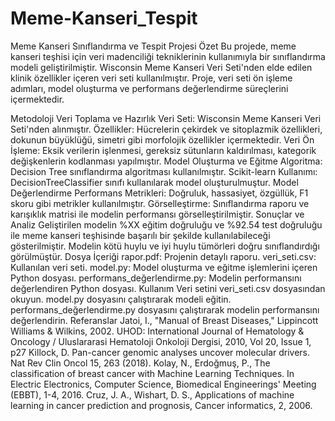 # Meme-Kanseri_Tespit
Meme Kanseri Sınıflandırma ve Tespit Projesi
Özet
Bu projede, meme kanseri teşhisi için veri madenciliği tekniklerinin kullanımıyla bir sınıflandırma modeli geliştirilmiştir. Wisconsin Meme Kanseri Veri Seti'nden elde edilen klinik özellikler içeren veri seti kullanılmıştır. Proje, veri seti ön işleme adımları, model oluşturma ve performans değerlendirme süreçlerini içermektedir.

Metodoloji
Veri Toplama ve Hazırlık
Veri Seti: Wisconsin Meme Kanseri Veri Seti'nden alınmıştır.
Özellikler: Hücrelerin çekirdek ve sitoplazmik özellikleri, dokunun büyüklüğü, simetri gibi morfolojik özellikler içermektedir.
Veri Ön İşleme: Eksik verilerin işlenmesi, gereksiz sütunların kaldırılması, kategorik değişkenlerin kodlanması yapılmıştır.
Model Oluşturma ve Eğitme
Algoritma: Decision Tree sınıflandırma algoritması kullanılmıştır.
Scikit-learn Kullanımı: DecisionTreeClassifier sınıfı kullanılarak model oluşturulmuştur.
Model Değerlendirme
Performans Metrikleri: Doğruluk, hassasiyet, özgüllük, F1 skoru gibi metrikler kullanılmıştır.
Görselleştirme: Sınıflandırma raporu ve karışıklık matrisi ile modelin performansı görselleştirilmiştir.
Sonuçlar ve Analiz
Geliştirilen modelin %XX eğitim doğruluğu ve %92.54 test doğruluğu ile meme kanseri teşhisinde başarılı bir şekilde kullanılabileceği gösterilmiştir.
Modelin kötü huylu ve iyi huylu tümörleri doğru sınıflandırdığı görülmüştür.
Dosya İçeriği
rapor.pdf: Projenin detaylı raporu.
veri_seti.csv: Kullanılan veri seti.
model.py: Model oluşturma ve eğitme işlemlerini içeren Python dosyası.
performans_değerlendirme.py: Modelin performansını değerlendiren Python dosyası.
Kullanım
Veri setini veri_seti.csv dosyasından okuyun.
model.py dosyasını çalıştırarak modeli eğitin.
performans_değerlendirme.py dosyasını çalıştırarak modelin performansını değerlendirin.
Referanslar
Jatoi, I., "Manual of Breast Diseases," Lippincott Williams & Wilkins, 2002.
UHOD: International Journal of Hematology & Oncology / Uluslararasi Hematoloji Onkoloji Dergisi, 2010, Vol 20, Issue 1, p27
Killock, D. Pan-cancer genomic analyses uncover molecular drivers. Nat Rev Clin Oncol 15, 263 (2018).
Kolay, N., Erdoğmuş, P., The classification of breast cancer with Machine Learning Techniques. In Electric Electronics, Computer Science, Biomedical Engineerings' Meeting (EBBT), 1-4, 2016.
Cruz, J. A., Wishart, D. S., Applications of machine learning in cancer prediction and prognosis, Cancer informatics, 2, 2006.
